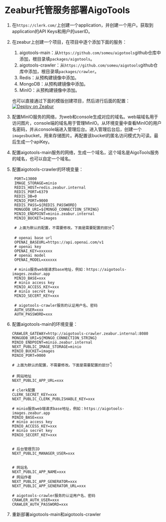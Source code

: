 # Zeabur托管服务部署AigoTools

1. 在`https://clerk.com/`上创建一个application，并创建一个用户。获取到application的API Keys和用户的userID。
2. 在zeabur上创建一个项目，在项目中逐个添加下面的服务：
   1. aigotools-main：从`https://github.com/someu/aigotools`github仓库中添加，根目录填`packages/aigotools`。
   2. aigotools-crawler：从`https://github.com/someu/aigotools`github仓库中添加，根目录填`packages/crawler`。
   3. Redis：从预构建镜像中添加。
   4. MongoDB：从预构建镜像中添加。
   5. MinIO：从预构建镜像中添加。
  
    
    也可以直接通过下面的模版创建项目，然后进行后面的配置：
  [![Deploy on Zeabur](https://zeabur.com/button.svg)](https://zeabur.com/templates/9PSGFO?referralCode=yiquan00)

4. 配置MinIO服务的网络，为web和console生成对应的域名。web端域名用于访问图片，console端的域名用于管理MinIO。从环境变量中查看MinIO的用户名密码，并从console端进入管理后台。进入管理后台后，创建一个`images`bucket，用来存储图片。再配置该bucket的匿名访问模式为可读。最后生成一个apiKey。
5. 配置aigotools-main服务的网络，生成一个域名，这个域名是AigoTools服务的域名，也可以自定一个域名。
6. 配置aigotools-crawler的环境变量：
   ```
    PORT=13000
    IMAGE_STORAGE=minio
    REDIS_HOST=redis.zeabur.internal
    REDIS_PORT=6379
    REDIS_DB=0
    MINIO_PORT=9000
    REDIS_PASS=${REDIS_PASSWORD}
    MONGODB_URI=${MONGO_CONNECTION_STRING}
    MINIO_ENDPOINT=minio.zeabur.internal
    MINIO_BUCKET=images

    # 上面为默认的配置，不需要修改。下面是需要配置的部分👇

    # openai base url
    OPENAI_BASEURL=https://api.openai.com/v1
    # openai key
    OPENAI_KEY=xxxxxx
    # openai model
    OPENAI_MODEL=xxxxxx
        
    # minio服务web端请求base地址，例如：https://aigotools-images.zeabur.app
    MINIO_BASE=xxx
    # minio access key
    MINIO_ACCESS_KEY=xxx
    # minio secret key
    MINIO_SECERT_KEY=xxx

    # aigotools-crawler服务的认证用户名、密码
    AUTH_USER=xxx
    AUTH_PASSWORD=xxx
    ```
7. 配置aigotools-main的环境变量：
    ```
    CRAWLER_GATEWAY=http://aigotools-crawler.zeabur.internal:8080
    MONGODB_URI=${MONGO_CONNECTION_STRING}
    MINIO_ENDPOINT=minio.zeabur.internal
    NEXT_PUBLIC_IMAGE_STORAGE=minio
    MINIO_BUCKET=images
    MINIO_PORT=9000

    # 上面为默认的配置，不需要修改。下面是需要配置的部分👇

    # 网站地址
    NEXT_PUBLIC_APP_URL=xxx

    # clerk配置
    CLERK_SECRET_KEY=xxx
    NEXT_PUBLIC_CLERK_PUBLISHABLE_KEY=xxx
    
    # minio服务web端请求base地址，例如：https://aigotools-images.zeabur.app
    MINIO_BASE=xxx
    # minio access key
    MINIO_ACCESS_KEY=xxx
    # minio secret key
    MINIO_SECERT_KEY=xxx
    

    # 后台管理员ID
    NEXT_PUBLIC_MANAGER_USER=xxx
    
    
    # 网站名
    NEXT_PUBLIC_APP_NAME=xxx
    # 网站作者
    NEXT_PUBLIC_APP_GENERATOR=xxx
    NEXT_PUBLIC_APP_GENERATOR_URL=xxx

    # aigotools-crawler服务的认证用户名、密码
    CRAWLER_AUTH_USER=xxx
    CRAWLER_AUTH_PASSWORD=xxx
    ```
8. 重新部署aigotools-main和aigotools-crawler